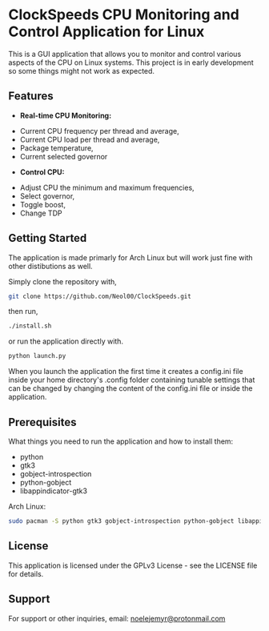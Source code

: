 # ClockSpeeds CPU Monitoring and Control Application for Linux

This is a GUI application that allows you to monitor and control various aspects of the CPU on Linux systems.
This project is in early development so some things might not work as expected.

## Features

- **Real-time CPU Monitoring:** 
* Current CPU frequency per thread and average,
* Current CPU load per thread and average,
* Package temperature,
* Current selected governor
- **Control CPU:** 
* Adjust CPU the minimum and maximum frequencies,
* Select governor,
* Toggle boost,
* Change TDP

## Getting Started

The application is made primarly for Arch Linux but will work just fine with other distibutions as well. 

Simply clone the repository with,

```sh
git clone https://github.com/Neol00/ClockSpeeds.git
```

then run,

```sh
./install.sh
```

or run the application directly with.

```sh
python launch.py
```

When you launch the application the first time it creates a config.ini file inside your home directory's .config folder containing tunable settings 
that can be changed by changing the content of the config.ini file or inside the application.

## Prerequisites

What things you need to run the application and how to install them:

* python
* gtk3
* gobject-introspection
* python-gobject
* libappindicator-gtk3

Arch Linux:

```sh
sudo pacman -S python gtk3 gobject-introspection python-gobject libappindicator-gtk3
```

## License

This application is licensed under the GPLv3 License - see the LICENSE file for details.

## Support

For support or other inquiries, email: noelejemyr@protonmail.com
